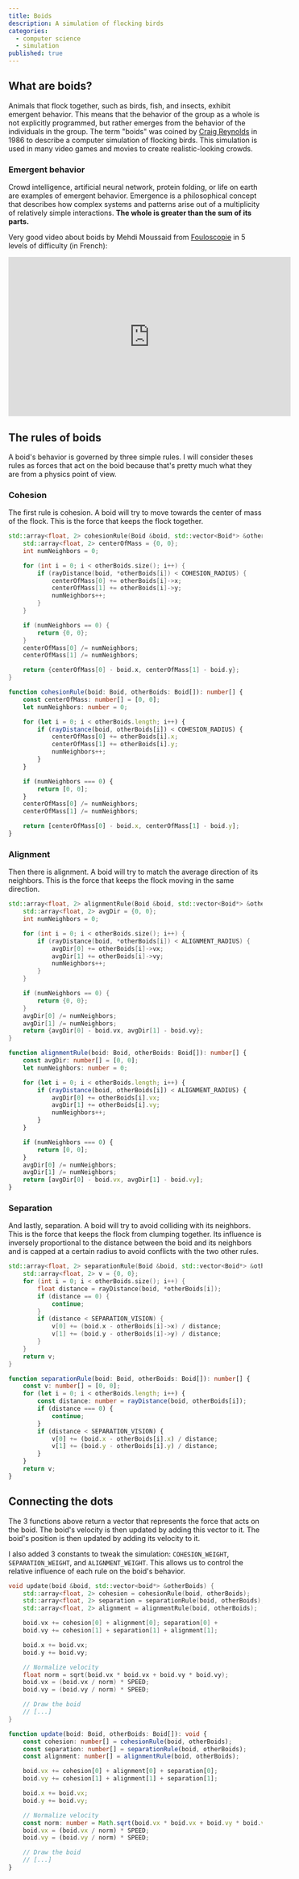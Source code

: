 ```yaml
---
title: Boids
description: A simulation of flocking birds
categories:
  - computer science
  - simulation
published: true
---
```


<script>
  import Boids from './boids/Boids.svelte';
  import CodeBlock from '$lib/components/CodeBlock.svelte';
  import MultiLangCodeBlock from '$lib/components/MultiLangCodeBlock.svelte';
</script>

## What are boids?

Animals that flock together, such as birds, fish, and insects, exhibit emergent behavior. This means that the behavior of the group as a whole is not explicitly programmed, but rather emerges from the behavior of the individuals in the group. The term "boids" was coined by [Craig Reynolds](https://fr.wikipedia.org/wiki/Craig_Reynolds) in 1986 to describe a computer simulation of flocking birds.
This simulation is used in many video games and movies to create realistic-looking crowds.

### Emergent behavior

Crowd intelligence, artificial neural network, protein folding, or life on earth are examples of emergent behavior. Emergence is a philosophical concept that describes how complex systems and patterns arise out of a multiplicity of relatively simple interactions. **The whole is greater than the sum of its parts.**

<Boids/>

Very good video about boids by Mehdi Moussaid from [Fouloscopie](https://www.youtube.com/@Fouloscopie) in 5 levels of difficulty (in French):

<div class="flex justify-center">
  <iframe width="560" height="315" src="https://www.youtube.com/embed/Ch7VxxTBe1c?si=OUbHv3_f3D8n98Wa" credentialless title="YouTube video player" frameborder="0" allow="accelerometer; autoplay; clipboard-write; encrypted-media; gyroscope; picture-in-picture; web-share" allowfullscreen></iframe>
</div>

## The rules of boids

A boid's behavior is governed by three simple rules. I will consider theses rules as forces that act on the boid because that's pretty much what they are from a physics point of view.

### Cohesion

The first rule is cohesion. A boid will try to move towards the center of mass of the flock. This is the force that keeps the flock together.

<MultiLangCodeBlock>

```cpp
std::array<float, 2> cohesionRule(Boid &boid, std::vector<Boid*> &otherBoids) {
	std::array<float, 2> centerOfMass = {0, 0};
	int numNeighbors = 0;

	for (int i = 0; i < otherBoids.size(); i++) {
		if (rayDistance(boid, *otherBoids[i]) < COHESION_RADIUS) {
			centerOfMass[0] += otherBoids[i]->x;
			centerOfMass[1] += otherBoids[i]->y;
			numNeighbors++;
		}
	}

	if (numNeighbors == 0) {
		return {0, 0};
	}
	centerOfMass[0] /= numNeighbors;
	centerOfMass[1] /= numNeighbors;

	return {centerOfMass[0] - boid.x, centerOfMass[1] - boid.y};
}
```

```ts
function cohesionRule(boid: Boid, otherBoids: Boid[]): number[] {
	const centerOfMass: number[] = [0, 0];
	let numNeighbors: number = 0;

	for (let i = 0; i < otherBoids.length; i++) {
		if (rayDistance(boid, otherBoids[i]) < COHESION_RADIUS) {
			centerOfMass[0] += otherBoids[i].x;
			centerOfMass[1] += otherBoids[i].y;
			numNeighbors++;
		}
	}

	if (numNeighbors === 0) {
		return [0, 0];
	}
	centerOfMass[0] /= numNeighbors;
	centerOfMass[1] /= numNeighbors;

	return [centerOfMass[0] - boid.x, centerOfMass[1] - boid.y];
}
```

</MultiLangCodeBlock>

### Alignment

Then there is alignment. A boid will try to match the average direction of its neighbors. This is the force that keeps the flock moving in the same direction.

<MultiLangCodeBlock>

```cpp
std::array<float, 2> alignmentRule(Boid &boid, std::vector<Boid*> &otherBoids) {
	std::array<float, 2> avgDir = {0, 0};
	int numNeighbors = 0;

	for (int i = 0; i < otherBoids.size(); i++) {
		if (rayDistance(boid, *otherBoids[i]) < ALIGNMENT_RADIUS) {
			avgDir[0] += otherBoids[i]->vx;
			avgDir[1] += otherBoids[i]->vy;
			numNeighbors++;
		}
	}

	if (numNeighbors == 0) {
		return {0, 0};
	}
	avgDir[0] /= numNeighbors;
	avgDir[1] /= numNeighbors;
	return {avgDir[0] - boid.vx, avgDir[1] - boid.vy};
}
```

```ts
function alignmentRule(boid: Boid, otherBoids: Boid[]): number[] {
	const avgDir: number[] = [0, 0];
	let numNeighbors: number = 0;

	for (let i = 0; i < otherBoids.length; i++) {
		if (rayDistance(boid, otherBoids[i]) < ALIGNMENT_RADIUS) {
			avgDir[0] += otherBoids[i].vx;
			avgDir[1] += otherBoids[i].vy;
			numNeighbors++;
		}
	}

	if (numNeighbors === 0) {
		return [0, 0];
	}
	avgDir[0] /= numNeighbors;
	avgDir[1] /= numNeighbors;
	return [avgDir[0] - boid.vx, avgDir[1] - boid.vy];
}
```

</MultiLangCodeBlock>

### Separation

And lastly, separation. A boid will try to avoid colliding with its neighbors. This is the force that keeps the flock from clumping together.
Its influence is inversely proportional to the distance between the boid and its neighbors and is capped at a certain radius to avoid conflicts with the two other rules.

<MultiLangCodeBlock>

```cpp
std::array<float, 2> separationRule(Boid &boid, std::vector<Boid*> &otherBoids) {
	std::array<float, 2> v = {0, 0};
	for (int i = 0; i < otherBoids.size(); i++) {
		float distance = rayDistance(boid, *otherBoids[i]);
		if (distance == 0) {
			continue;
		}
		if (distance < SEPARATION_VISION) {
			v[0] += (boid.x - otherBoids[i]->x) / distance;
			v[1] += (boid.y - otherBoids[i]->y) / distance;
		}
	}
	return v;
}
```

```ts
function separationRule(boid: Boid, otherBoids: Boid[]): number[] {
	const v: number[] = [0, 0];
	for (let i = 0; i < otherBoids.length; i++) {
		const distance: number = rayDistance(boid, otherBoids[i]);
		if (distance === 0) {
			continue;
		}
		if (distance < SEPARATION_VISION) {
			v[0] += (boid.x - otherBoids[i].x) / distance;
			v[1] += (boid.y - otherBoids[i].y) / distance;
		}
	}
	return v;
}
```

</MultiLangCodeBlock>

## Connecting the dots

The 3 functions above return a vector that represents the force that acts on the boid. The boid's velocity is then updated by adding this vector to it. The boid's position is then updated by adding its velocity to it.

I also added 3 constants to tweak the simulation: `COHESION_WEIGHT`, `SEPARATION_WEIGHT`, and `ALIGNMENT_WEIGHT`. This allows us to control the relative influence of each rule on the boid's behavior.

<MultiLangCodeBlock>

```cpp
void update(boid &boid, std::vector<boid*> &otherBoids) {
	std::array<float, 2> cohesion = cohesionRule(boid, otherBoids);
	std::array<float, 2> separation = separationRule(boid, otherBoids);
	std::array<float, 2> alignment = alignmentRule(boid, otherBoids);

	boid.vx += cohesion[0] + alignment[0]; separation[0] +
	boid.vy += cohesion[1] + separation[1] + alignment[1];

	boid.x += boid.vx;
	boid.y += boid.vy;

	// Normalize velocity
	float norm = sqrt(boid.vx * boid.vx + boid.vy * boid.vy);
	boid.vx = (boid.vx / norm) * SPEED;
	boid.vy = (boid.vy / norm) * SPEED;

	// Draw the boid
	// [...]
}
```

```ts
function update(boid: Boid, otherBoids: Boid[]): void {
	const cohesion: number[] = cohesionRule(boid, otherBoids);
	const separation: number[] = separationRule(boid, otherBoids);
	const alignment: number[] = alignmentRule(boid, otherBoids);

	boid.vx += cohesion[0] + alignment[0] + separation[0];
	boid.vy += cohesion[1] + alignment[1] + separation[1];

	boid.x += boid.vx;
	boid.y += boid.vy;

	// Normalize velocity
	const norm: number = Math.sqrt(boid.vx * boid.vx + boid.vy * boid.vy);
	boid.vx = (boid.vx / norm) * SPEED;
	boid.vy = (boid.vy / norm) * SPEED;

	// Draw the boid
	// [...]
}
```

</MultiLangCodeBlock>
